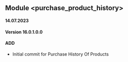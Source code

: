## Module <purchase_product_history>
#### 14.07.2023
#### Version 16.0.1.0.0
#### ADD
- Initial commit for Purchase History Of Products
